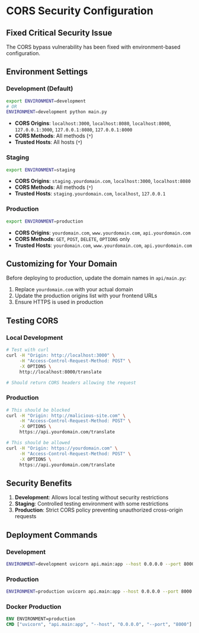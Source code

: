 # CORS Security Configuration

## Fixed Critical Security Issue

The CORS bypass vulnerability has been fixed with environment-based configuration.

## Environment Settings

### Development (Default)
```bash
export ENVIRONMENT=development
# OR
ENVIRONMENT=development python main.py
```
- **CORS Origins**: `localhost:3000`, `localhost:8080`, `localhost:8000`, `127.0.0.1:3000`, `127.0.0.1:8080`, `127.0.0.1:8000`
- **CORS Methods**: All methods (`*`)
- **Trusted Hosts**: All hosts (`*`)

### Staging
```bash
export ENVIRONMENT=staging
```
- **CORS Origins**: `staging.yourdomain.com`, `localhost:3000`, `localhost:8080`
- **CORS Methods**: All methods (`*`)
- **Trusted Hosts**: `staging.yourdomain.com`, `localhost`, `127.0.0.1`

### Production
```bash
export ENVIRONMENT=production
```
- **CORS Origins**: `yourdomain.com`, `www.yourdomain.com`, `api.yourdomain.com`
- **CORS Methods**: `GET`, `POST`, `DELETE`, `OPTIONS` only
- **Trusted Hosts**: `yourdomain.com`, `www.yourdomain.com`, `api.yourdomain.com`

## Customizing for Your Domain

Before deploying to production, update the domain names in `api/main.py`:

1. Replace `yourdomain.com` with your actual domain
2. Update the production origins list with your frontend URLs
3. Ensure HTTPS is used in production

## Testing CORS

### Local Development
```bash
# Test with curl
curl -H "Origin: http://localhost:3000" \
     -H "Access-Control-Request-Method: POST" \
     -X OPTIONS \
     http://localhost:8000/translate

# Should return CORS headers allowing the request
```

### Production
```bash
# This should be blocked
curl -H "Origin: http://malicious-site.com" \
     -H "Access-Control-Request-Method: POST" \
     -X OPTIONS \
     https://api.yourdomain.com/translate

# This should be allowed
curl -H "Origin: https://yourdomain.com" \
     -H "Access-Control-Request-Method: POST" \
     -X OPTIONS \
     https://api.yourdomain.com/translate
```

## Security Benefits

1. **Development**: Allows local testing without security restrictions
2. **Staging**: Controlled testing environment with some restrictions
3. **Production**: Strict CORS policy preventing unauthorized cross-origin requests

## Deployment Commands

### Development
```bash
ENVIRONMENT=development uvicorn api.main:app --host 0.0.0.0 --port 8000 --reload
```

### Production
```bash
ENVIRONMENT=production uvicorn api.main:app --host 0.0.0.0 --port 8000
```

### Docker Production
```dockerfile
ENV ENVIRONMENT=production
CMD ["uvicorn", "api.main:app", "--host", "0.0.0.0", "--port", "8000"]
```